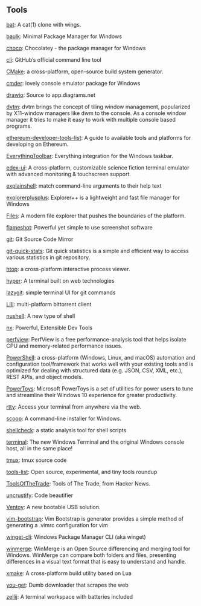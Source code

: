 ## Tools
[bat](https://github.com/sharkdp/bat): A cat(1) clone with wings.

[baulk](https://github.com/baulk/baulk): Minimal Package Manager for Windows

[choco](https://github.com/chocolatey/choco): Chocolatey - the package manager for Windows

[cli](https://github.com/cli/cli): GitHub’s official command line tool

[CMake](https://github.com/Kitware/CMake): a cross-platform, open-source build system generator.

[cmder](https://github.com/cmderdev/cmder): lovely console emulator package for Windows

[drawio](https://github.com/jgraph/drawio): Source to app.diagrams.net

[dvtm](https://github.com/martanne/dvtm): dvtm brings the concept of tiling window management, popularized by X11-window managers like dwm to the console. As a console window manager it tries to make it easy to work with multiple console based programs.

[ethereum-developer-tools-list](https://github.com/ConsenSys/ethereum-developer-tools-list): A guide to available tools and platforms for developing on Ethereum.

[EverythingToolbar](https://github.com/stnkl/EverythingToolbar): Everything integration for the Windows taskbar.

[edex-ui](https://github.com/GitSquared/edex-ui): A cross-platform, customizable science fiction terminal emulator with advanced monitoring & touchscreen support.

[explainshell](https://github.com/idank/explainshell): match command-line arguments to their help text

[explorerplusplus](https://github.com/derceg/explorerplusplus): Explorer++ is a lightweight and fast file manager for Windows

[Files](https://github.com/files-community/Files): A modern file explorer that pushes the boundaries of the platform.

[flameshot](https://github.com/flameshot-org/flameshot): Powerful yet simple to use screenshot software

[git](https://github.com/git/git): Git Source Code Mirror

[git-quick-stats](https://github.com/arzzen/git-quick-stats): Git quick statistics is a simple and efficient way to access various statistics in git repository.

[htop](https://github.com/htop-dev/htop): a cross-platform interactive process viewer.

[hyper](https://github.com/vercel/hyper): A terminal built on web technologies

[lazygit](https://github.com/jesseduffield/lazygit): simple terminal UI for git commands


[LIII](https://github.com/aliakseis/LIII): multi-platform bittorrent client

[nushell](https://github.com/nushell/nushell): A new type of shell

[nx](https://github.com/nrwl/nx): Powerful, Extensible Dev Tools

[perfview](https://github.com/microsoft/perfview): PerfView is a free performance-analysis tool that helps isolate CPU and memory-related performance issues.

[PowerShell](https://github.com/PowerShell/PowerShell): a cross-platform (Windows, Linux, and macOS) automation and configuration tool/framework that works well with your existing tools and is optimized for dealing with structured data (e.g. JSON, CSV, XML, etc.), REST APIs, and object models.

[PowerToys](https://github.com/microsoft/PowerToys): Microsoft PowerToys is a set of utilities for power users to tune and streamline their Windows 10 experience for greater productivity.

[rtty](https://github.com/zhaojh329/rtty): Access your terminal from anywhere via the web.

[scoop](https://github.com/lukesampson/scoop): A command-line installer for Windows.

[shellcheck](https://github.com/koalaman/shellcheck): a static analysis tool for shell scripts

[terminal](https://github.com/microsoft/terminal): The new Windows Terminal and the original Windows console host, all in the same place!

[tmux](https://github.com/tmux/tmux): tmux source code

[tools-list](https://github.com/everestpipkin/tools-list): Open source, experimental, and tiny tools roundup

[ToolsOfTheTrade](https://github.com/cjbarber/ToolsOfTheTrade): Tools of The Trade, from Hacker News.

[uncrustify](https://github.com/uncrustify/uncrustify): Code beautifier

[Ventoy](https://github.com/ventoy/Ventoy): A new bootable USB solution.

[vim-bootstrap](https://github.com/editor-bootstrap/vim-bootstrap): Vim Bootstrap is generator provides a simple method of generating a .vimrc configuration for vim

[winget-cli](https://github.com/microsoft/winget-cli): Windows Package Manager CLI (aka winget)

[winmerge](https://github.com/WinMerge/winmerge): WinMerge is an Open Source differencing and merging tool for Windows. WinMerge can compare both folders and files, presenting differences in a visual text format that is easy to understand and handle.

[xmake](https://github.com/xmake-io/xmake): A cross-platform build utility based on Lua

[you-get](https://github.com/soimort/you-get):  Dumb downloader that scrapes the web

[zellij](https://github.com/zellij-org/zellij): A terminal workspace with batteries included
